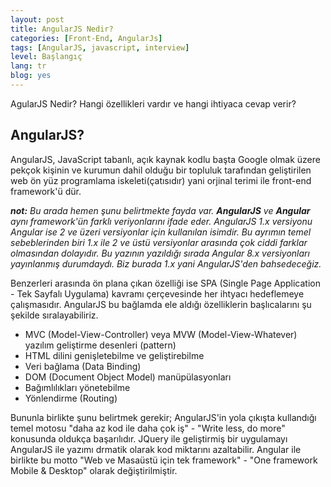```yaml
---
layout: post
title: AngularJS Nedir? 
categories: [Front-End, AngularJs]
tags: [AngularJS, javascript, interview]
level: Başlangıç
lang: tr
blog: yes
--- 
```


AgularJS Nedir? Hangi özellikleri vardır ve hangi ihtiyaca cevap verir?

## AngularJS?

AngularJS, JavaScript tabanlı, açık kaynak kodlu başta Google olmak üzere pekçok kişinin ve kurumun dahil olduğu bir topluluk tarafından geliştirilen web ön yüz programlama iskeleti(çatısıdır) yani orjinal terimi ile front-end framework'ü dür.  

***not:** Bu arada hemen şunu belirtmekte fayda var. **AngularJS** ve **Angular** aynı framework'ün farklı veriyonlarını ifade eder. AngularJS 1.x versiyonu Angular ise 2 ve üzeri versiyonlar için kullanılan isimdir. Bu ayrımın temel sebeblerinden biri 1.x ile 2 ve üstü  versiyonlar arasında çok ciddi farklar olmasından dolayıdır. Bu yazının yazıldığı sırada Angular 8.x versiyonları yayınlanmış durumdaydı. Biz burada 1.x yani AngularJS'den bahsedeceğiz.*

Benzerleri arasında ön plana çıkan özelliği ise SPA (Single Page Application - Tek Sayfalı Uygulama) kavramı çerçevesinde her ihtyacı hedeflemeye çalışmasıdır. AngularJS bu bağlamda ele aldığı özelliklerin başlıcalarını şu şekilde sıralayabiliriz.

* MVC (Model-View-Controller) veya MVW (Model-View-Whatever) yazılım geliştirme desenleri (pattern)
* HTML dilini genişletebilme ve geliştirebilme 
* Veri bağlama (Data Binding)
* DOM (Document Object Model) manüpülasyonları
* Bağımlılıkları yönetebilme 
* Yönlendirme (Routing)

Bununla birlikte şunu belirtmek gerekir; AngularJS'in yola çıkışta kullandığı temel motosu "daha az kod ile daha çok iş" - "Write less, do more" konusunda oldukça başarılıdır. JQuery ile geliştirmiş bir uygulamayı AngularJS ile yazımı drmatik olarak kod miktarını azaltabilir. Angular ile birlikte bu motto "Web ve Masaüstü için tek framework" - "One framework Mobile & Desktop" olarak değiştirilmiştir.
